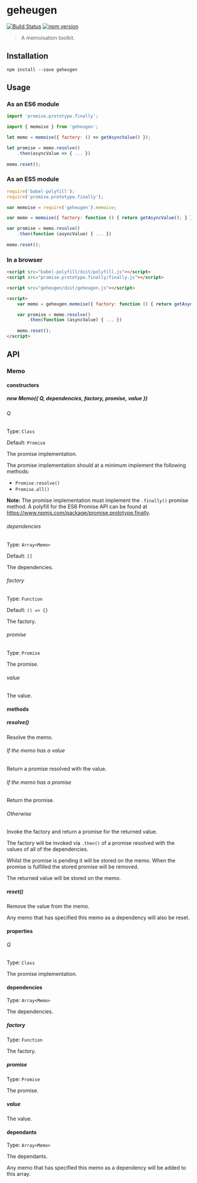 # geheugen

[![Build Status](https://travis-ci.org/kjots/geheugen.svg?branch=master)](https://travis-ci.org/kjots/geheugen)
[![npm version](https://badge.fury.io/js/geheugen.svg)](https://www.npmjs.com/package/geheugen)

> A memoisation toolkit.

## Installation

```shell
npm install --save geheugen
```

## Usage

### As an ES6 module

```js
import 'promise.prototype.finally';

import { memoise } from 'geheugen';

let memo = memoise({ factory: () => getAsyncValue() });

let promise = memo.resolve()
    .then(asyncValue => { ... })
    
memo.reset();
```

### As an ES5 module

```js
require('babel-polyfill');
require('promise.prototype.finally');

var memoise = require('geheugen').memoise;

var memo = memoise({ factory: function () { return getAsyncValue(); } });

var promise = memo.resolve()
    .then(function (asyncValue) { ... })
    
memo.reset();
```

### In a browser

```html
<script src="babel-polyfill/dist/polyfill.js"></script>
<script src="promise.prototype.finally/finally.js"></script>

<script src="geheugen/dist/geheugen.js"></script>

<script>
    var memo = geheugen.memoise({ factory: function () { return getAsyncValue(); } });

    var promise = memo.resolve()
        .then(function (asyncValue) { ... })
    
    memo.reset();
</script>
```

## API

### Memo

#### constructors

##### new Memo({ Q, dependencies, factory, promise, value })

###### Q
Type: `Class`

Default: `Promise`

The promise implementation.

The promise implementation should at a minimum implement the following methods:

 * `Promise.resolve()`
 * `Promise.all()`
 
**Note:** The promise implementation must implement the `.finally()` promise method.  A polyfill for the ES6 Promise 
API can be found at https://www.npmjs.com/package/promise.prototype.finally.

###### dependencies
Type: `Array<Memo>`

Default: `[]`

The dependencies.

###### factory
Type: `Function`

Default: `() => {}`

The factory.

###### promise
Type: `Promise`

The promise.

###### value

The value.

#### methods

##### resolve()

Resolve the memo.

###### If the memo has a value

Return a promise resolved with the value.

###### If the memo has a promise

Return the promise.

###### Otherwise

Invoke the factory and return a promise for the returned value.

The factory will be invoked via `.then()` of a promise resolved with the values of all of the dependencies.

Whilst the promise is pending it will be stored on the memo. When the promise is fulfilled the stored promise will
be removed.

The returned value will be stored on the memo.

##### reset()

Remove the value from the memo.

Any memo that has specified this memo as a dependency will also be reset.

#### properties 

###### Q
Type: `Class`

The promise implementation.

#### dependencies
Type: `Array<Memo>`

The dependencies.

##### factory
Type: `Function`

The factory.

##### promise
Type: `Promise`

The promise.

##### value

The value.

#### dependants
Type: `Array<Memo>`

The dependants.

Any memo that has specified this memo as a dependency will be added to this array.